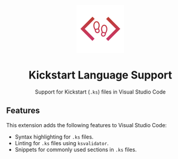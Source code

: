 <div align="center">

<img src="https://raw.githubusercontent.com/95jonpet/kickstart-language-support/main/icon.png" width="128" />

# Kickstart Language Support

Support for Kickstart (`.ks`) files in Visual Studio Code

</div>

## Features

This extension adds the following features to Visual Studio Code:

- Syntax highlighting for `.ks` files.
- Linting for `.ks` files using `ksvalidator`.
- Snippets for commonly used sections in `.ks` files.
